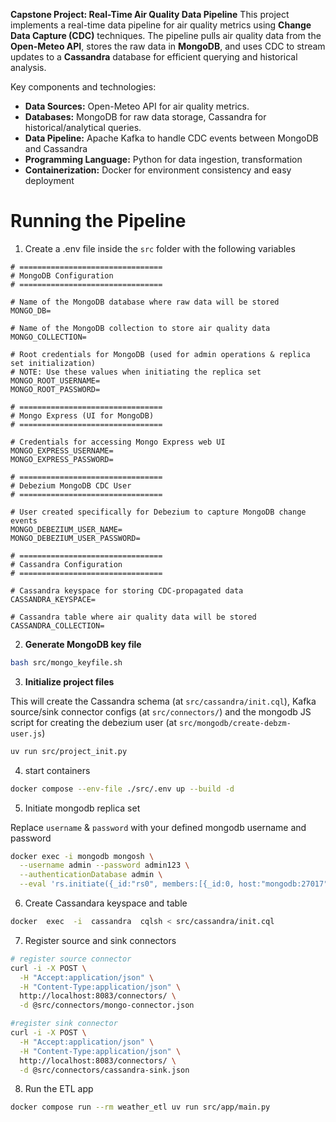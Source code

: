 

**Capstone Project: Real-Time Air Quality Data Pipeline**
This project implements a real-time data pipeline for air quality metrics using **Change Data Capture (CDC)** techniques. The pipeline pulls air quality data from the **Open-Meteo API**, stores the raw data in **MongoDB**, and uses CDC to stream updates to a **Cassandra** database for efficient querying and historical analysis.

Key components and technologies:
-   **Data Sources:** Open-Meteo API for air quality metrics.
-   **Databases:** MongoDB for raw data storage, Cassandra for historical/analytical queries.  
-   **Data Pipeline:** Apache Kafka to handle CDC events between MongoDB and Cassandra
-   **Programming Language:** Python for data ingestion, transformation
-   **Containerization:** Docker for environment consistency and easy deployment

# Running the Pipeline
1. Create a .env file inside the `src` folder with the following variables
```
# ================================
# MongoDB Configuration
# ================================

# Name of the MongoDB database where raw data will be stored
MONGO_DB=

# Name of the MongoDB collection to store air quality data
MONGO_COLLECTION=

# Root credentials for MongoDB (used for admin operations & replica set initialization)
# NOTE: Use these values when initiating the replica set
MONGO_ROOT_USERNAME=
MONGO_ROOT_PASSWORD=

# ================================
# Mongo Express (UI for MongoDB)
# ================================

# Credentials for accessing Mongo Express web UI
MONGO_EXPRESS_USERNAME=
MONGO_EXPRESS_PASSWORD=

# ================================
# Debezium MongoDB CDC User
# ================================

# User created specifically for Debezium to capture MongoDB change events
MONGO_DEBEZIUM_USER_NAME=
MONGO_DEBEZIUM_USER_PASSWORD=

# ================================
# Cassandra Configuration
# ================================

# Cassandra keyspace for storing CDC-propagated data
CASSANDRA_KEYSPACE=

# Cassandra table where air quality data will be stored
CASSANDRA_COLLECTION=
```

2. **Generate MongoDB key file**
```bash
bash src/mongo_keyfile.sh
```
3. **Initialize project files**

This will create the Cassandra schema (at `src/cassandra/init.cql`), Kafka source/sink connector configs (at `src/connectors/`) and the mongodb JS script for creating the debezium user (at `src/mongodb/create-debzm-user.js`)
```bash
uv run src/project_init.py
```
4. start containers
```bash
docker compose --env-file ./src/.env up --build -d
```
5. Initiate mongodb replica set

Replace `username` & `password` with your defined mongodb username and password
```bash
docker exec -i mongodb mongosh \
  --username admin --password admin123 \
  --authenticationDatabase admin \
  --eval 'rs.initiate({_id:"rs0", members:[{_id:0, host:"mongodb:27017"}]})'
```
6.  Create Cassandara keyspace and table
```bash
docker  exec  -i  cassandra  cqlsh < src/cassandra/init.cql
```
7. Register source and sink connectors
```bash
# register source connector
curl -i -X POST \
  -H "Accept:application/json" \
  -H "Content-Type:application/json" \
  http://localhost:8083/connectors/ \
  -d @src/connectors/mongo-connector.json

#register sink connector
curl -i -X POST \
  -H "Accept:application/json" \
  -H "Content-Type:application/json" \
  http://localhost:8083/connectors/ \
  -d @src/connectors/cassandra-sink.json
```
8. Run the ETL app
```bash
docker compose run --rm weather_etl uv run src/app/main.py
```
